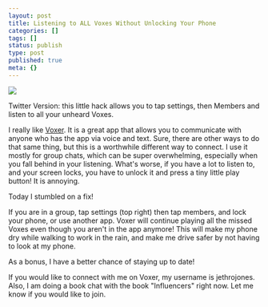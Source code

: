 ```yaml
---
layout: post
title: Listening to ALL Voxes Without Unlocking Your Phone
categories: []
tags: []
status: publish
type: post
published: true
meta: {}
---
```


![](/squarespace_images/content_v1_4fffa949e4b0b4590d67b4e7_1437465743519-CVWU8OWDAH4XBL92H5VF_image-asset.jpeg_)
  






Twitter Version: this little hack allows you to tap settings, then Members and listen to all your unheard Voxes.


I really like 
[Voxer](https://appsto.re/us/txtFw.i). It is a great app that allows you to communicate with anyone who has the app via voice and text. Sure, there are other ways to do that same thing, but this is a worthwhile different way to connect. I use it mostly for group chats, which can be super overwhelming, especially when you fall behind in your listening. What's worse, if you have a lot to listen to, and your screen locks, you have to unlock it and press a tiny little play button! It is annoying.


Today I stumbled on a fix!


If you are in a group, tap settings (top right) then tap members, and lock your phone, or use another app. Voxer will continue playing all the missed Voxes even though you aren't in the app anymore! This will make my phone dry while walking to work in the rain, and make me drive safer by not having to look at my phone.


As a bonus, I have a better chance of staying up to date!


If you would like to connect with me on Voxer, my username is jethrojones. Also, I am doing a book chat with the book "Influencers" right now. Let me know if you would like to join.
